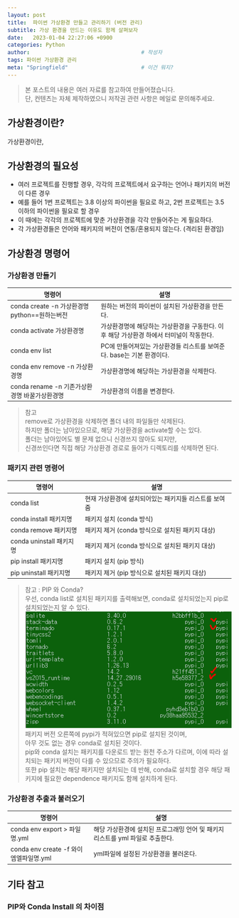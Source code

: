 ```yaml
---
layout: post
title:  파이썬 가상환경 만들고 관리하기 (버전 관리)
subtitle: 가상 환경을 만드는 이유도 함께 살펴보자
date:   2023-01-04 22:27:06 +0900
categories: Python
author:                                   # 작성자
tags: 파이썬 가상환경 관리
meta: "Springfield"                       # 이건 뭐지?
---
```

<!--postNo: 20220104_001-->

> 본 포스트의 내용은 여러 자료를 참고하여 만들어졌습니다.  
> 단, 컨텐츠는 자체 제작하였으니 저작권 관련 사항은 메일로 문의해주세요.  
  

## 가상환경이란?  
가상환경이란, 

## 가상환경의 필요성  
* 여러 프로젝트를 진행할 경우, 각각의 프로젝트에서 요구하는 언어나 패키지의 버전이 다른 경우  
* 예를 들어 1번 프로젝트는 3.8 이상의 파이썬을 필요로 하고, 2번 프로젝트는 3.5 이하의 파이썬을 필요로 할 경우  
* 이 때에는 각각의 프로젝트에 맞춘 가상환경을 각각 만들어주는 게 필요하다.  
* 각 가상환경들은 언어와 패키지의 버전이 연동/혼용되지 않는다. (격리된 환경임)

## 가상환경 명령어  

### 가상환경 만들기
|명령어|설명|
|---|---|
|conda create -n 가상환경명 python==원하는버전|원하는 버전의 파이썬이 설치된 가상환경을 만든다.|
|conda activate 가상환경명|가상환경명에 해당하는 가상환경을 구동한다. 이후 해당 가상환경 하에서 터미널이 작동한다.|
|conda env list|PC에 만들어져있는 가상환경들 리스트를 보여준다. base는 기본 환경이다.|
|conda env remove -n 가상환경명|가상환경명에 해당하는 가상환경을 삭제한다.|
|conda rename -n 기존가상환경명 바꿀가상환경명|가상환경의 이름을 변경한다.|

> 참고  
> remove로 가상환경을 삭제하면 폴더 내의 파일들만 삭제된다.  
> 하지만 폴더는 남아있으므로, 해당 가상환경을 activate할 수는 있다.  
> 폴더는 남아있어도 별 문제 없으니 신경쓰지 않아도 되지만,  
> 신경쓰인다면 직접 해당 가상환경 경로로 들어가 디렉토리를 삭제하면 된다.  


### 패키지 관련 명령어
|명령어|설명|
|---|---|
|conda list|현재 가상환경에 설치되어있는 패키지들 리스트를 보여줌|
|conda install 패키지명|패키지 설치 (conda 방식)|
|conda remove 패키지명|패키지 제거 (conda 방식으로 설치된 패키지 대상)|
|conda uninstall 패키지명|패키지 제거 (conda 방식으로 설치된 패키지 대상)|
|pip install 패키지명|패키지 설치 (pip 방식)|
|pip uninstall 패키지명|패키지 제거 (pip 방식으로 설치된 패키지 대상)|

> 참고 : PIP 와 Conda?  
> 우선, conda list로 설치된 패키지를 출력해보면, conda로 설치되었는지 pip로 설치되었는지 알 수 있다.  
> ![](/assets/images/20230104_001_001.png)
> 패키지 버전 오른쪽에 pypi가 적혀있으면 pip로 설치된 것이며,  
> 아무 것도 없는 경우 conda로 설치된 것이다.  
> pip와 conda 설치는 패키지를 다운로드 받는 원천 주소가 다르며, 이에 따라 설치되는 패키지 버전이 다를 수 있으므로 주의가 필요하다.  
> 또한 pip 설치는 해당 패키지만 설치되는 데 반해, conda로 설치할 경우 해당 패키지에 필요한 dependence 패키지도 함께 설치하게 된다.  

### 가상환경 추출과 불러오기
|명령어|설명|
|---|---|
|conda env export > 파일명.yml|해당 가상환경에 설치된 프로그래밍 언어 및 패키지 리스트를 yml 파일로 추출한다.|
|conda env create -f 와이엠엘파일명.yml|yml파일에 설정된 가상환경을 불러온다.|


## 기타 참고

### PIP와 Conda Install 의 차이점
